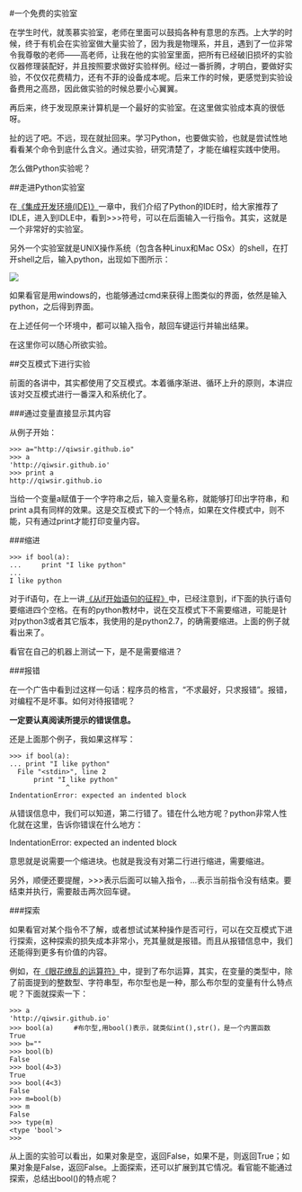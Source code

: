 #一个免费的实验室

在学生时代，就羡慕实验室，老师在里面可以鼓捣各种有意思的东西。上大学的时候，终于有机会在实验室做大量实验了，因为我是物理系，并且，遇到了一位非常令我尊敬的老师——高老师，让我在他的实验室里面，把所有已经破旧损坏的实验仪器修理装配好，并且按照要求做好实验样例。经过一番折腾，才明白，要做好实验，不仅仅花费精力，还有不菲的设备成本呢。后来工作的时候，更感觉到实验设备费用之高昂，因此做实验的时候总要小心翼翼。

再后来，终于发现原来计算机是一个最好的实验室。在这里做实验成本真的很低呀。

扯的远了吧。不远，现在就扯回来。学习Python，也要做实验，也就是尝试性地看看某个命令到底什么含义。通过实验，研究清楚了，才能在编程实践中使用。

怎么做Python实验呢？

##走进Python实验室

在[《集成开发环境(IDE)》](./102.md)一章中，我们介绍了Python的IDE时，给大家推荐了IDLE，进入到IDLE中，看到>>>符号，可以在后面输入一行指令。其实，这就是一个非常好的实验室。

另外一个实验室就是UNIX操作系统（包含各种Linux和Mac OSx）的shell，在打开shell之后，输入python，出现如下图所示：

![](https://raw.githubusercontent.com/qiwsir/ITArticles/master/Pictures/11201.png)

如果看官是用windows的，也能够通过cmd来获得上图类似的界面，依然是输入python，之后得到界面。

在上述任何一个环境中，都可以输入指令，敲回车键运行并输出结果。

在这里你可以随心所欲实验。

##交互模式下进行实验

前面的各讲中，其实都使用了交互模式。本着循序渐进、循环上升的原则，本讲应该对交互模式进行一番深入和系统化了。

###通过变量直接显示其内容

从例子开始：

    >>> a="http://qiwsir.github.io"
    >>> a
    'http://qiwsir.github.io'
    >>> print a
    http://qiwsir.github.io

当给一个变量a赋值于一个字符串之后，输入变量名称，就能够打印出字符串，和print a具有同样的效果。这是交互模式下的一个特点，如果在文件模式中，则不能，只有通过print才能打印变量内容。

###缩进

    >>> if bool(a):
    ...     print "I like python"
    ...
    I like python

对于if语句，在上一讲[《从if开始语句的征程》](./111.md)中，已经注意到，if下面的执行语句要缩进四个空格。在有的python教材中，说在交互模式下不需要缩进，可能是针对python3或者其它版本，我使用的是python2.7，的确需要缩进。上面的例子就看出来了。

看官在自己的机器上测试一下，是不是需要缩进？

###报错

在一个广告中看到过这样一句话：程序员的格言，“不求最好，只求报错”。报错，对编程不是坏事。如何对待报错呢？

**一定要认真阅读所提示的错误信息。**

还是上面那个例子，我如果这样写：

    >>> if bool(a):
    ... print "I like python"
      File "<stdin>", line 2
          print "I like python"
                  ^
    IndentationError: expected an indented block

从错误信息中，我们可以知道，第二行错了。错在什么地方呢？python非常人性化就在这里，告诉你错误在什么地方：

IndentationError: expected an indented block

意思就是说需要一个缩进块。也就是我没有对第二行进行缩进，需要缩进。

另外，顺便还要提醒，>>>表示后面可以输入指令，...表示当前指令没有结束。要结束并执行，需要敲击两次回车键。

###探索

如果看官对某个指令不了解，或者想试试某种操作是否可行，可以在交互模式下进行探索，这种探索的损失成本非常小，充其量就是报错。而且从报错信息中，我们还能得到更多有价值的内容。

例如，在[《眼花缭乱的运算符》](./110.md)中，提到了布尔运算，其实，在变量的类型中，除了前面提到的整数型、字符串型，布尔型也是一种，那么布尔型的变量有什么特点呢？下面就探索一下：

    >>> a
    'http://qiwsir.github.io'
    >>> bool(a)     #布尔型,用bool()表示，就类似int(),str()，是一个内置函数
    True
    >>> b=""
    >>> bool(b)
    False
    >>> bool(4>3)
    True
    >>> bool(4<3)
    False
    >>> m=bool(b)
    >>> m
    False
    >>> type(m)
    <type 'bool'>
    >>>

从上面的实验可以看出，如果对象是空，返回False，如果不是，则返回True；如果对象是False，返回False。上面探索，还可以扩展到其它情况。看官能不能通过探索，总结出bool()的特点呢？






